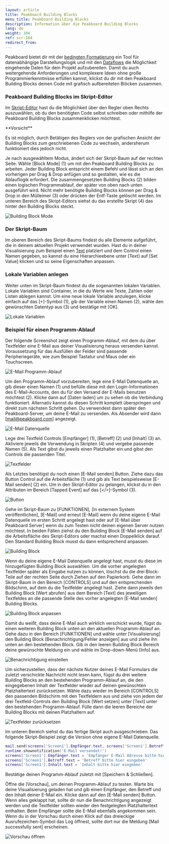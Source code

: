 ```yaml
---
layout: article
title: Peakboard Building Blocks
menu_title: Peakboard Building Blocks
description: Information über die Peakboard Building Blocks
lang: de
weight: 104
ref: scr-104
redirect_from:
---
```


Peakboard bietet dir mit der [bedingten Formatierung](/controls/de-cf.html) ein Tool für datenabhängige Darstellungslogik und mit den [Dataflows](/dataflows/de-erste-schritte.html) die Möglichkeit eingehende Daten für dein Projekt aufzubereiten. Damit du auch weitergehende Anforderungen und komplexere Ideen ohne große Programmierkenntnisse erfüllen kannst, klickst du dir mit den Peakboard Building Blocks deinen Code mit grafisch aufbereiteten Blöcken zusammen.

### Peakboard Building Blocks im Skript-Editor

Im [Skript-Editor](/scripting/de-script-editor.html) hast du die Möglichkeit über den Regler oben Rechts auszuwählen, ob du den benötigten Code selbst schreiben oder mithilfe der Peakboard Building Blocks zusammenklicken möchtest.

<div class="box-warning" markdown="1">
**Vorsicht**

Es ist möglich, durch Betätigen des Reglers von der grafischen Ansicht der Building Blocks zum geschriebenen Code zu wechseln, andersherum funktioniert dies jedoch nicht.
</div>

Je nach ausgewähltem Modus, ändert sich der Skript-Baum auf der rechten Seite. Wähle [Block Mode] (1) um mit den Peakboard Building Blocks zu arbeiten.
Jeder Building Block entspricht einem Befehl und lässt sich an den vorherigen per Drag & Drop anfügen und so gestalten, wie es die Ablauflogik erfordert.
Die zusammengesetzten Building Blocks (2) bilden einen logischen Programmablauf, der später von oben nach unten ausgeführt wird.
Nicht mehr benötigte Building Blocks können per Drag & Drop in den Mülleimer (3) oder drücken der Entf-Taste gelöscht werden.
Im unteren Bereich des Skript-Editors siehst du das erstellte Skript (4) das hinter den Building Blocks steckt.

![Building Block Mode](/assets/images/scripting/buildingblocks/de_building-blocks-01.png)

### Der Skript-Baum

Im oberen Bereich des Skript-Baums findest du alle Elemente aufgeführt, die in deinem aktuellen Projekt verwendet wurden.
Hast du in deiner Visualisierung zum Beispiel einen [Text](/controls/Common/de-text-block.html) platziert und dem Control einen Namen gegeben, so kannst du eine Hierarchieebene unter [Text] auf [Set Value] klicken und so seine Eigenschaften anpassen.

### Lokale Variablen anlegen

Weiter unten im Skript-Baum findest du die sogenannten lokalen Variablen.
Lokale Variablen sind Container, in die du Werte wie Texte, Zahlen oder Listen ablegen kannst.
Um eine neue lokale Variable anzulegen, klicke einfach auf das [+]-Symbol (1), gib der Variable einen Namen (2), wähle den gewünschten Datentyp aus (3) und bestätige mit [OK].

![Lokale Variablen](/assets/images/scripting/buildingblocks/de_building-blocks-02.png)

### Beispiel für einen Programm-Ablauf

Der folgende Screenshot zeigt einen Programm-Ablauf, mit dem du über Textfelder eine E-Mail aus deiner Visualisierung heraus versenden kannst. Voraussetzung für das Ausfüllen der Felder sind passende Peripheriegeräte, wie zum Beispiel Tastatur und Maus oder ein Touchscreen.

![E-Mail Programm-Ablauf](/assets/images/scripting/buildingblocks/de_example-01.png)

Um den Programm-Ablauf vorzubereiten, lege eine E-Mail Datenquelle an, gib dieser einen Namen (1) und befülle diese mit den Login-Informationen des E-Mail-Accounts, den du für den Versand der E-Mails benutzen möchtest (2). Klicke dann auf [Daten laden] um zu sehen ob die Verbindung funktioniert. Alternativ kannst du diesen Schritt komplett überspringen und direkt zum nächsten Schritt gehen. Du verwendest dann später den Peakboard-Server, um deine E-Mail zu versenden. Als Absender wird dann [mail@peakboard.com] angezeigt.

![E-Mail Datenquelle](/assets/images/scripting/buildingblocks/de_example-02.png)

Lege drei Textfeld Controls [Empfänger] (1), [Betreff] (2) und [Inhalt] (3) an. Aktiviere jeweils die Verwendung in Skripten (4) und vergebe passende Namen (5). Als Text gibst du jeweils einen Platzhalter ein und gibst den Controls die passenden Titel.

![Textfelder](/assets/images/scripting/buildingblocks/de_example-03.png)

Als Letztes benötigst du noch einen [E-Mail senden] Button. Ziehe dazu das Button Control auf die Arbeitsfläche (1) und gib als Text beispielsweise [E-Mail senden] (2) ein. Um in den Skript-Editor zu gelangen, klickst du in den Attributen im Bereich [Tapped Event] auf das [</>]-Symbol (3).

![Button](/assets/images/scripting/buildingblocks/de_example-04.png)

Gehe im Skript-Baum zu [FUNKTIONEN], [In externem System veröffentlichen], [E-Mail] und erneut [E-Mail] wenn du deine eigene E-Mail Datenquelle im ersten Schritt angelegt hast oder auf [E-Mail über Peakboard Server] wenn du zum Testen nicht deinen eigenen Server nutzen möchtest. In beiden Fällen ziehst du den Building Block [E-Mail senden] auf die Arbeitsfläche des Skript-Editors oder machst einen Doppelklick darauf. Den Standard Building Block musst du dann entsprechend anpassen.

![Building Block](/assets/images/scripting/buildingblocks/de_example-05.gif)

Wenn du deine eigene E-Mail Datenquelle angelegt hast, musst du diese im hinzugefügten Building Block auswählen. Um die vorher angelegten Textfelder später als Eingabe nutzen zu können, löschst du die drei Block-Teile auf der rechten Seite durch Ziehen auf den Papierkorb. Gehe dann im Skript-Baum in den Bereich [CONTROLS] und auf den entsprechenden Bildschirm, auf dem du die Textfelder angelegt hast. Ziehe dann jeweils den Building Block [Wert abrufen] aus dem Bereich [Text] des jeweiligen Textfeldes an die passende Stelle des vorher angelegten [E-Mail senden] Building Blocks.

![Building Block anpassen](/assets/images/scripting/buildingblocks/de_example-06.gif)

Damit du weißt, dass deine E-Mail auch wirklich verschickt wurde, fügst du einen weiteren Building Block unten an den aktuellen Programm-Ablauf an. Gehe dazu in den Bereich [FUNKTIONEN] und wähle unter [Visualisierung] den Building Block [Benachrichtigung/Fehler anzeigen] aus und ziehe ihn unten an den bestehenden Block. Gib in den leeren Building Block Bereich deine gewünschte Meldung ein und wähle im Drop-down-Menü [Info] aus.

![Benachrichtigung einstellen](/assets/images/scripting/buildingblocks/de_example-07.gif)

Um sicherzustellen, dass der nächste Nutzer deines E-Mail Formulars die zuletzt verschickte Nachricht nicht lesen kann, fügst du drei weitere Building Blocks an den bestehenden Programm-Ablauf an, die den eingegebenen Inhalt der Textfelder wieder auf deinen gewünschten Platzhaltertext zurücksetzen. Wähle dazu wieder im Bereich [CONTROLS] den passenden Bildschirm mit den Textfeldern aus und ziehe von jedem der drei Textfeld-Controls den Building Block [Wert setzen] unter [Text] unter den bestehenden Programm-Ablauf. Fülle dann die leeren Bereiche der Building Blocks mit deinen Platzhaltern auf.

![Textfelder zurücksetzen](/assets/images/scripting/buildingblocks/de_example-08.gif)

Im unteren Bereich siehst du das fertige Skript auch ausgeschrieben.
Das folgende Skript-Beispiel zeigt die Version ohne eigene E-Mail Datenquelle.

```lua
mail.send(screens['Screen1'].Empfänger.text, screens['Screen1'].Betreff.text, screens['Screen1'].Inhalt.text)
runtime.shownotification('E-Mail versendet!')
screens['Screen1'].Empfänger.text = 'Empfänger E-Mail Adresse bitte hier eingeben'
screens['Screen1'].Betreff.text = 'Betreff bitte hier eingeben'
screens['Screen1'].Inhalt.text = 'Inhalt bitte hier eingeben'
```

Bestätige deinen Programm-Ablauf zuletzt mit [Speichern & Schließen].

Öffne die [Vorschau], um deinen Programm-Ablauf zu testen. Warte bis deine Visualisierung geladen hat und gib einen Empfänger, den Betreff und den Inhalt deiner E-Mail ein. Klicke dann auf den [E-Mail senden] Button. Wenn alles geklappt hat, sollte dir nun die Benachrichtigung angezeigt werden und die Textfelder sollten wieder den festgelegten Platzhaltertext enthalten. Beim Empfänger sollte die E-Mail ebenfalls angekommen sein. Wenn du in der Vorschau durch einen Klick auf das dreieckige Ausrufezeichen-Symbol das Log öffnest, sollte dort nur die Meldung [Mail successfully sent] erscheinen.

![Vorschau öffnen](/assets/images/scripting/buildingblocks/de_example-09.gif)
